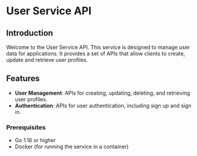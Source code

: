 # User Service API

## Introduction

Welcome to the User Service API. This service is designed to manage user data for applications. It provides a set of APIs that allow clients to create, update and retrieve user profiles.

## Features

- **User Management**: APIs for creating, updating, deleting, and retrieving user profiles.
- **Authentication**: APIs for user authentication, including sign up and sign in.

### Prerequisites

- Go 1.16 or higher
- Docker (for running the service in a container)
